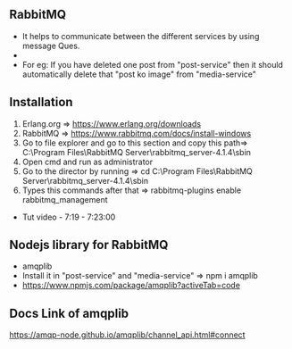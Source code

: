 ## RabbitMQ
- It helps to communicate between the different services by using message Ques.
- 
- For eg: If you have deleted one post from "post-service" then it should automatically delete that "post ko image" from "media-service"

## Installation
1. Erlang.org => https://www.erlang.org/downloads
2. RabbitMQ => https://www.rabbitmq.com/docs/install-windows
3. Go to file explorer and go to this section and copy this path=> 
C:\Program Files\RabbitMQ Server\rabbitmq_server-4.1.4\sbin
4. Open cmd and run as administrator 
5. Go to the director by running => cd C:\Program Files\RabbitMQ Server\rabbitmq_server-4.1.4\sbin
6. Types this commands after that => rabbitmq-plugins enable rabbitmq_management
- Tut video - 7:19 - 7:23:00

## Nodejs library for RabbitMQ
- amqplib
- Install it in "post-service" and "media-service" => npm i amqplib
- https://www.npmjs.com/package/amqplib?activeTab=code

## Docs Link of amqplib
https://amqp-node.github.io/amqplib/channel_api.html#connect